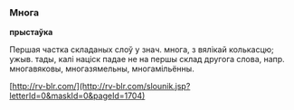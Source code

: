 ### Многа
**прыстаўка**

Першая частка складаных слоў у знач. многа, з вялікай колькасцю; ужыв. тады, калі націск падае не на першы склад другога слова, напр. многавяковы, многазямельны, многамільённы.

<a rel="author">[http://rv-blr.com/](http://rv-blr.com/slounik.jsp?letterId=0&maskId=0&pageId=1704)</a>
